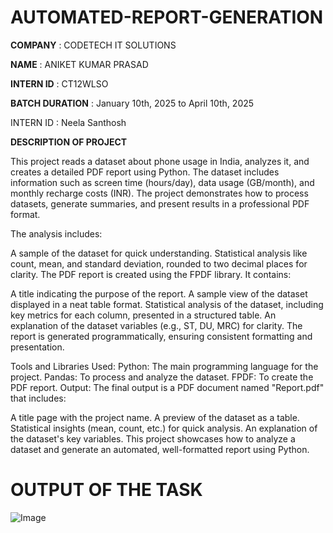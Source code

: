 # AUTOMATED-REPORT-GENERATION
**COMPANY** : CODETECH IT SOLUTIONS

**NAME** : ANIKET KUMAR PRASAD

**INTERN ID** : CT12WLSO

**BATCH DURATION** : January 10th, 2025 to April 10th, 2025

INTERN ID : Neela Santhosh

**DESCRIPTION OF PROJECT**

This project reads a dataset about phone usage in India, analyzes it, and creates a detailed PDF report using Python. The dataset includes information such as screen time (hours/day), data usage (GB/month), and monthly recharge costs (INR). The project demonstrates how to process datasets, generate summaries, and present results in a professional PDF format.

The analysis includes:

A sample of the dataset for quick understanding.
Statistical analysis like count, mean, and standard deviation, rounded to two decimal places for clarity.
The PDF report is created using the FPDF library. It contains:

A title indicating the purpose of the report.
A sample view of the dataset displayed in a neat table format.
Statistical analysis of the dataset, including key metrics for each column, presented in a structured table.
An explanation of the dataset variables (e.g., ST, DU, MRC) for clarity.
The report is generated programmatically, ensuring consistent formatting and presentation.

Tools and Libraries Used:
Python: The main programming language for the project.
Pandas: To process and analyze the dataset.
FPDF: To create the PDF report.
Output:
The final output is a PDF document named "Report.pdf" that includes:

A title page with the project name.
A preview of the dataset as a table.
Statistical insights (mean, count, etc.) for quick analysis.
An explanation of the dataset's key variables.
This project showcases how to analyze a dataset and generate an automated, well-formatted report using Python.

# OUTPUT OF THE TASK

![Image](https://github.com/user-attachments/assets/79a50c76-a404-4aa0-9ff9-34105164976c)
